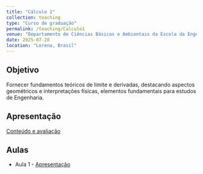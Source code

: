 ```yaml
---
title: "Cálculo 1"
collection: teaching
type: "Curso de graduação"
permalink: /teaching/Calculo1
venue: "Departamento de Ciências Básicas e Ambientais da Escola da Engenharia de Lorena"
date: 2025-07-28
location: "Lorena, Brasil"
---
```


## Objetivo
Fornecer fundamentos teóricos de limite e derivadas, destacando aspectos geométricos e interpretações físicas, elementos fundamentais para estudos de Engenharia.

## Apresentação
[Conteúdo e avaliação](files/Calculo1/Conteudo.pdf)


## Aulas
* Aula 1 - [Apresentação](http://mmugnaine.github.io/files/paper1.pdf)
